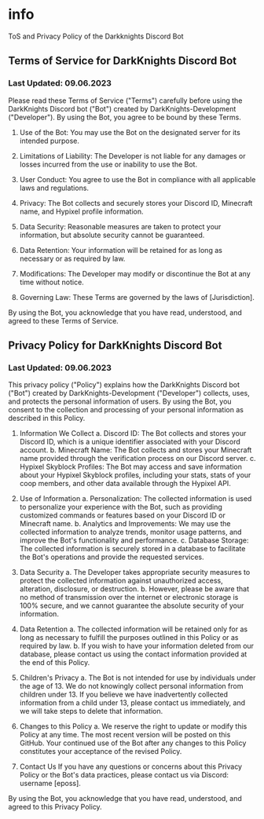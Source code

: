 # info
ToS and Privacy Policy of the Darkknights Discord Bot

## Terms of Service for DarkKnights Discord Bot

### Last Updated: 09.06.2023

Please read these Terms of Service ("Terms") carefully before using the DarkKnights Discord bot ("Bot") created by DarkKnights-Development ("Developer"). By using the Bot, you agree to be bound by these Terms.

1. Use of the Bot: You may use the Bot on the designated server for its intended purpose.

2. Limitations of Liability: The Developer is not liable for any damages or losses incurred from the use or inability to use the Bot.

3. User Conduct: You agree to use the Bot in compliance with all applicable laws and regulations.

4. Privacy: The Bot collects and securely stores your Discord ID, Minecraft name, and Hypixel profile information.

5. Data Security: Reasonable measures are taken to protect your information, but absolute security cannot be guaranteed.

6. Data Retention: Your information will be retained for as long as necessary or as required by law.

7. Modifications: The Developer may modify or discontinue the Bot at any time without notice.

8. Governing Law: These Terms are governed by the laws of [Jurisdiction].

By using the Bot, you acknowledge that you have read, understood, and agreed to these Terms of Service.


## Privacy Policy for DarkKnights Discord Bot

### Last Updated: 09.06.2023

This privacy policy ("Policy") explains how the DarkKnights Discord bot ("Bot") created by DarkKnights-Development ("Developer") collects, uses, and protects the personal information of users. By using the Bot, you consent to the collection and processing of your personal information as described in this Policy.

1. Information We Collect
   a. Discord ID: The Bot collects and stores your Discord ID, which is a unique identifier associated with your Discord account.
   b. Minecraft Name: The Bot collects and stores your Minecraft name provided through the verification process on our Discord server. 
   c. Hypixel Skyblock Profiles: The Bot may access and save information about your Hypixel Skyblock profiles, including your stats, stats of your coop members, and other data available through the Hypixel API.

2. Use of Information
   a. Personalization: The collected information is used to personalize your experience with the Bot, such as providing customized commands or features based on your Discord ID or Minecraft name.
   b. Analytics and Improvements: We may use the collected information to analyze trends, monitor usage patterns, and improve the Bot's functionality and performance.
   c. Database Storage: The collected information is securely stored in a database to facilitate the Bot's operations and provide the requested services.

3. Data Security
   a. The Developer takes appropriate security measures to protect the collected information against unauthorized access, alteration, disclosure, or destruction.
   b. However, please be aware that no method of transmission over the internet or electronic storage is 100% secure, and we cannot guarantee the absolute security of your information.

4. Data Retention
   a. The collected information will be retained only for as long as necessary to fulfill the purposes outlined in this Policy or as required by law.
   b. If you wish to have your information deleted from our database, please contact us using the contact information provided at the end of this Policy.

5. Children's Privacy
   a. The Bot is not intended for use by individuals under the age of 13. We do not knowingly collect personal information from children under 13. If you believe we have inadvertently collected information from a child under 13, please contact us immediately, and we will take steps to delete that information.

6. Changes to this Policy
   a. We reserve the right to update or modify this Policy at any time. The most recent version will be posted on this GitHub. Your continued use of the Bot after any changes to this Policy constitutes your acceptance of the revised Policy.

7. Contact Us
   If you have any questions or concerns about this Privacy Policy or the Bot's data practices, please contact us via Discord: username [eposs].

By using the Bot, you acknowledge that you have read, understood, and agreed to this Privacy Policy.
